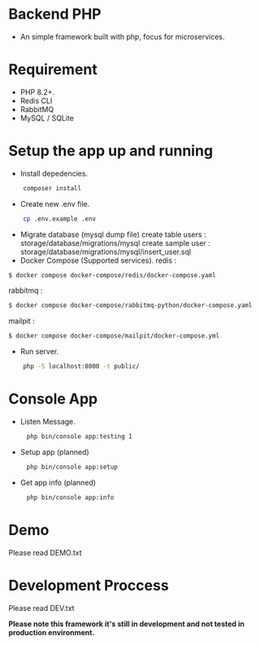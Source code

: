 # Backend PHP
- An simple framework built with php, focus for microservices.

# Requirement
- PHP 8.2+.
- Redis CLI
- RabbitMQ
- MySQL / SQLite

# Setup the app up and running
- Install depedencies.
```bash
    composer install
```
- Create new .env file.
```bash
    cp .env.example .env
```
- Migrate database (mysql dump file)
create table users : storage/database/migrations/mysql
create sample user : storage/database/migrations/mysql/insert_user.sql
- Docker Compose (Supported services).
redis : 
```bash
$ docker compose docker-compose/redis/docker-compose.yaml
```
rabbitmq :
```bash
$ docker compose docker-compose/rabbitmq-python/docker-compose.yaml
```
mailpit :
```bash
$ docker compose docker-compose/mailpit/docker-compose.yml
```
- Run server.
```bash
    php -S localhost:8000 -t public/
```

# Console App
- Listen Message.
```bash
     php bin/console app:testing 1
```
- Setup app (planned)
```bash
     php bin/console app:setup
```
- Get app info (planned)
```bash
     php bin/console app:info
```

# Demo
Please read DEMO.txt

# Development Proccess
Please read DEV.txt

**Please note this framework it's still in development and not tested in production environment.**